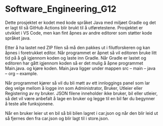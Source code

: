 # Software_Engineering_G12
Dette prosjektet er kodet med kode språket Java med miljøet Gradle og det er lagt til så GitHub Actions blir brukt til å utføretestene.
Prosjektet er utviklet i VS Code, men kan fint åpnes av andre editorer som støtter kode språket java. 

Etter å ha lastet ned ZIP filen så må den pakkes ut i filutforskeren og kan åpnes i foretrukket editor.
Når programmet er åpnet så vil editoren bruke litt tid på å gå igjennom koden og laste inn Gradle. Når Gradle er lastet og editoren har gått igjennom koden så er det
mulig å åpne programmet Main.java. og kjøre koden. Main.java ligger under mappen src – main – java – org – example. 

Når programmet kjører så vil du bli møtt av ett innloggings panel som lar deg velge mellom å logge inn som Administrator, Bruker, Utleier eller Registering av ny bruker.
JSON filene inneholder ikke bruker, bil eller utleier, så det vil være anbefalt å lage en bruker og legge til en bil før du begynner å teste alle funksjonene. 

Når en bruker leier ut en bil så bli bilen lagret i car.json og når den blir leid ut så fjernes den fra car.json og blir lagt til i store.json.

